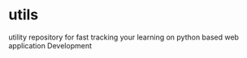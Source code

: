 # utils
utility repository for fast tracking your learning on python based web application Development
